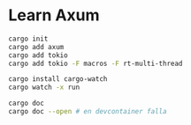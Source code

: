 # Learn Axum

```sh
cargo init
cargo add axum
cargo add tokio
cargo add tokio -F macros -F rt-multi-thread
```

```sh
cargo install cargo-watch
cargo watch -x run
```

```sh
cargo doc
cargo doc --open # en devcontainer falla
```
